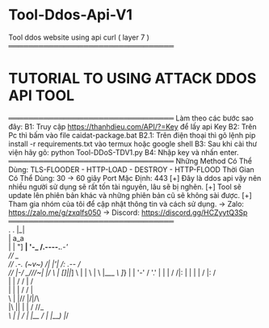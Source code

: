 # Tool-Ddos-Api-V1
Tool ddos website using api curl ( layer 7 )
═════════════════════════════════
# TUTORIAL TO USING ATTACK DDOS API TOOL
═════════════════════════════════
Làm theo các bước sao đây:
B1: Truy cập https://thanhdieu.com/API/?=Key để lấy api Key
B2: Trên Pc thì bấm vào file caidat-package.bat
B2.1: Trên điện thoại thì gõ lệnh 
pip install -r requirements.txt
vào termux hoặc google shell
B3: Sau khi cài thư viện hãy gõ: python Tool-DDoS-TDV1.py
B4: Nhập key và nhấn enter.
═════════════════════════════════
Những Method Có Thể Dùng: TLS-FLOODER - HTTP-LOAD - DESTROY - HTTP-FLOOD
Thời Gian Có Thể Dùng: 30 -> 60 giây
Port Mặc Định: 443
[+] Đây là ddos api vậy nên nhiều người sử dụng sẽ rất tốn tài nguyên, lâu sẽ bị nghẽn.
[+] Tool sẽ update lên phiên bản khác và những phiên bản cũ sẽ không sài được.
[+] Tham gia nhóm của tôi để cập nhật thông tin và cách sử dụng.
-> Zalo: https://zalo.me/g/zxqlfs050
-> Discord: https://discord.gg/HCZyytQ3Sp
═════════════════════════════════<br>
          .  .
          |\_|\
          | a_a\
          | | "]
      ____| '-\___
     /.----.___.-'\
    //        _    \
   //   .-. (~v~) /|
  |'|  /\:  .--  / \
 // |-/  \_/____/\/~|
|/  \ |  []_|_|_] \ |
| \  | \ |___   _\ ]_}
| |  '-' /   '.'  |
| |     /    /|:  | 
| |     |   / |:  /\
| |     /  /  |  /  \
| |    |  /  /  |    \
\ |    |/\/  |/|/\    \
 \|\ |\|  |  | / /\/\__\
  \ \| | /   | |__
       / |   |____)
       |_/
